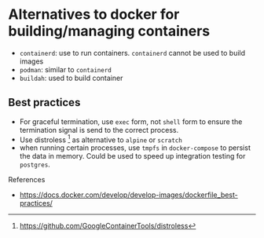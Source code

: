 # Alternatives to docker for building/managing containers

- `containerd`: use to run containers. `containerd` cannot be used to build images
- `podman`: similar to `containerd`
- `buildah`: used to build container


## Best practices

- For graceful termination, use `exec` form, not `shell` form to ensure the termination signal is send to the correct process.
- Use distroless [^1] as alternative to `alpine` or `scratch`
- when running certain processes, use `tmpfs` in `docker-compose` to persist the data in memory. Could be used to speed up integration testing for `postgres`.

References
- https://docs.docker.com/develop/develop-images/dockerfile_best-practices/

[^1]: https://github.com/GoogleContainerTools/distroless
